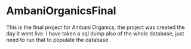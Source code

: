 # AmbaniOrganicsFinal
This is the final project for Ambani Organics, the project was created the day it went live. 
I have taken a sql dump also of the whole database, just need to run that to populate the database 
